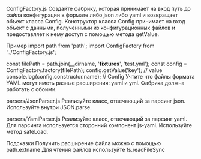 ConfigFactory.js
Создайте фабрику, которая принимает на вход путь до файла конфигурации в формате либо json либо yaml и возвращает объект класса Config. Конструктор класса Config принимает на вход объект с данными, полученными из конфигурационных файлов и предоставляет к нему доступ с помощью метода getValue.

Пример
import path from 'path';
import ConfigFactory from '../ConfigFactory.js';

const filePath = path.join(__dirname, '__fixtures__', 'test.yml');
const config = ConfigFactory.factory(filePath);
config.getValue('key'); // value
console.log(config.constructor.name); // Config
Учтите что файлы формата YAML могут иметь разные расширения: yaml и yml. Фабрика должна работать с обоими.

parsers/JsonParser.js
Реализуйте класс, отвечающий за парсинг json. Используйте внутри JSON.parse.

parsers/YamlParser.js
Реализуйте класс, отвечающий за парсинг yaml. Для парсинга используется сторонний компонент js-yaml. Используйте метод safeLoad.

Подсказки
Получить расширение файла можно с помощью path.extname
Для чтения файлов используйте fs.readFileSync